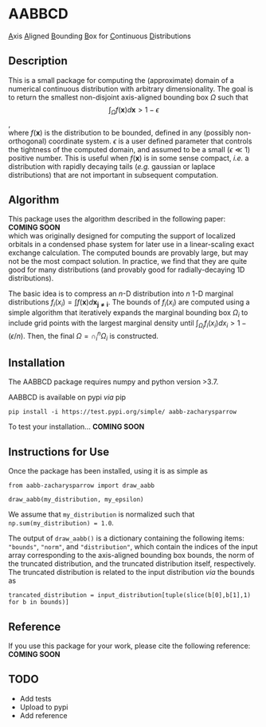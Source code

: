 # AABBCD
<ins>A</ins>xis <ins>A</ins>ligned <ins>B</ins>ounding <ins>B</ins>ox for <ins>C</ins>ontinuous <ins>D</ins>istributions

## Description
This is a small package for computing the (approximate) domain of a numerical continuous distribution with arbitrary dimensionality. The goal is to return the smallest non-disjoint axis-aligned bounding box $\Omega$ such that\
$$\int_\Omega f(\mathbf{x}) d\mathbf{x} > 1 - \epsilon$$,\
where $f(\mathbf{x})$ is the distribution to be bounded, defined in any (possibly non-orthogonal) coordinate system. $\epsilon$ is a user defined parameter that controls the tightness of the computed domain, and assumed to be a small ($\epsilon \ll 1$) positive number. This is useful when $f(\mathbf{x})$ is in some sense compact, *i.e.* a distribution with rapidly decaying tails (*e.g.* gaussian or laplace distributions) that are not important in subsequent computation.

## Algorithm
This package uses the algorithm described in the following paper:\
**COMING SOON**\
which was originally designed for computing the support of localized orbitals in a condensed phase system for later use in a linear-scaling exact exchange calculation. The computed bounds are provably large, but may not be the most compact solution. In practice, we find that they are quite good for many distributions (and provably good for radially-decaying 1D distributions).

The basic idea is to compress an $n$-D distribution into $n$ 1-D marginal distributions $f_{i}(x_{i}) = \int f(\mathbf{x}) d \mathbf{x_{j \neq i}}$. The bounds of $f_i(x_i)$ are computed using a simple algorithm that iteratively expands the marginal bounding box $\Omega_i$ to include grid points with the largest marginal density until $\int_{\Omega_i} f_{i}(x_{i}) d x_{i} > 1- (\epsilon/n)$. Then, the final $\Omega = \cap_i^n \Omega_i$ is constructed.

## Installation
The AABBCD package requires numpy and python version >3.7. 

AABBCD is available on pypi *via* pip
```
pip install -i https://test.pypi.org/simple/ aabb-zacharysparrow
```
To test your installation... **COMING SOON**

## Instructions for Use
Once the package has been installed, using it is as simple as
```
from aabb-zacharysparrow import draw_aabb

draw_aabb(my_distribution, my_epsilon)
```
We assume that <tt>`my_distribution`</tt> is normalized such that <tt>`np.sum(my_distribution) = 1.0`</tt>.

The output of <tt>`draw_aabb()`</tt> is a dictionary containing the following items: <tt>`"bounds"`</tt>, <tt>`"norm"`</tt>, and <tt>`"distribution"`</tt>, which contain the indices of the input array corresponding to the axis-aligned bounding box bounds, the norm of the truncated distribution, and the truncated distribution itself, respectively. The truncated distribution is related to the input distribution *via* the bounds as
```
trancated_distribution = input_distribution[tuple(slice(b[0],b[1],1) for b in bounds)]
```

## Reference
If you use this package for your work, please cite the following reference:
**COMING SOON**

## TODO
- Add tests
- Upload to pypi
- Add reference
